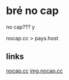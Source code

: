 # bré no cap

no cap??? y

nocap.cc > pays.host

## links

[nocap.cc](https://nocap.cc)
[img.nocap.cc](https://i.nocap.cc)
